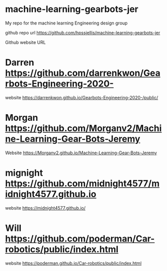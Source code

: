 # machine-learning-gearbots-jer
My repo for the machine learning Engineering design group



github repo url    https://github.com/hpssjellis/machine-learning-gearbots-jer

Github website URL  




# Darren https://github.com/darrenkwon/Gearbots-Engineering-2020- 

website https://darrenkwon.github.io/Gearbots-Engineering-2020-/public/



# Morgan  https://github.com/Morganv2/Machine-Learning-Gear-Bots-Jeremy  
Website https://Morganv2.github.io/Machine-Learning-Gear-Bots-Jeremy



# mignight  https://github.com/midnight4577/midnight4577.github.io   
website https://midnight4577.github.io/


# Will https://github.com/poderman/Car-robotics/public/index.html 
website https://poderman.github.io/Car-robotics/public/index.html     


